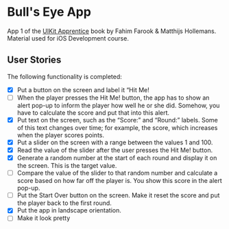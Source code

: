 # Bull's Eye App
App 1 of the [UIKit Apprentice](https://www.raywenderlich.com/books/uikit-apprentice) book by Fahim Farook & Matthijs Hollemans.
Material used for iOS Development course.

## User Stories

The following functionality is completed:

- [x] Put a button on the screen and label it “Hit Me!
- [ ] When the player presses the Hit Me! button, the app has to show an alert pop-up to inform the player how well he or she did. Somehow, you have to calculate the score and put that into this alert.
- [x] Put text on the screen, such as the “Score:” and “Round:” labels. Some of this text changes over time; for example, the score, which increases when the player scores points.
- [x] Put a slider on the screen with a range between the values 1 and 100.
- [x] Read the value of the slider after the user presses the Hit Me! button.
- [x] Generate a random number at the start of each round and display it on the screen. This is the target value.
- [ ] Compare the value of the slider to that random number and calculate a score based on how far off the player is. You show this score in the alert pop-up.
- [ ] Put the Start Over button on the screen. Make it reset the score and put the player back to the first round.
- [x] Put the app in landscape orientation.
- [ ] Make it look pretty
